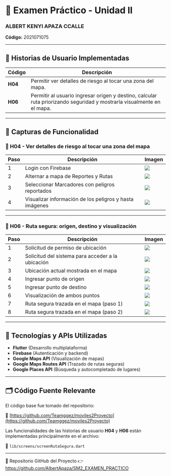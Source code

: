 # 📘 Examen Práctico - Unidad II
### ALBERT KENYI APAZA CCALLE
**Código:** 2021071075

---

## 🔖 Historias de Usuario Implementadas

| Código | Descripción |
|--------|-------------|
| **H04** | Permitir ver detalles de riesgo al tocar una zona del mapa. |
| **H06** | Permitir al usuario ingresar origen y destino, calcular ruta priorizando seguridad y mostrarla visualmente en el mapa. |

---

## 📱 Capturas de Funcionalidad

### 🔹 H04 - Ver detalles de riesgo al tocar una zona del mapa

| Paso | Descripción | Imagen |
|------|-------------|--------|
| 1 | Login con Firebase | ![](imagenesReadme/1Login.png) |
| 2 | Alternar a mapa de Reportes y Rutas | ![](imagenesReadme/2SeleccionarAlternarRutasMarcadores.png) |
| 3 | Seleccionar Marcadores con peligros reportados | ![](imagenesReadme/11H05SeleccionarReporte.png) |
| 4 | Visualizar información de los peligros y hasta imágenes | ![](imagenesReadme/12H05VerReporte.png) |

---

### 🔹 H06 - Ruta segura: origen, destino y visualización

| Paso | Descripción | Imagen |
|------|-------------|--------|
| 1 | Solicitud de permiso de ubicación | ![](imagenesReadme/3H04PreguntaUbicacionActual.png) |
| 2 | Solicitud del sistema para acceder a la ubicación | ![](imagenesReadme/4H04SolicitudUbicacionActual.png) |
| 3 | Ubicación actual mostrada en el mapa | ![](imagenesReadme/5H04SitioActual.png) |
| 4 | Ingresar punto de origen | ![](imagenesReadme/6H04Origen.png) |
| 5 | Ingresar punto de destino | ![](imagenesReadme/7H04Destino.png) |
| 6 | Visualización de ambos puntos | ![](imagenesReadme/8H04OrigenDestino.png) |
| 7 | Ruta segura trazada en el mapa (paso 1) | ![](imagenesReadme/9H04TrazarRuta.png) |
| 8 | Ruta segura trazada en el mapa (paso 2) | ![](imagenesReadme/10H04TrazarRuta.png) |

---

## 🧰 Tecnologías y APIs Utilizadas

- **Flutter** (Desarrollo multiplataforma)
- **Firebase** (Autenticación y backend)
- **Google Maps API** (Visualización de mapas)
- **Google Maps Routes API** (Trazado de rutas seguras)
- **Google Places API** (Búsqueda y autocompletado de lugares)

---

## 🗂️ Código Fuente Relevante

El código base fue tomado del repositorio:

🔗 [https://github.com/Teamggez/moviles2Proyecto](https://github.com/Teamggez/moviles2Proyecto)

Las funcionalidades de las historias de usuario **H04** y **H06** están implementadas principalmente en el archivo:

📄 `lib/screens/screenRutaSegura.dart`

---



🔗 Repositorio GitHub del Proyecto
👉 https://github.com/AlbertApaza/SM2_EXAMEN_PRACTICO
